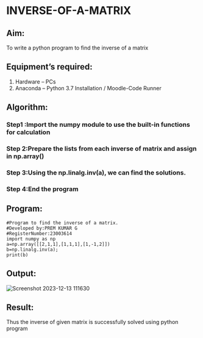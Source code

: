# INVERSE-OF-A-MATRIX
## Aim:
To write a python program to find the inverse of a matrix
## Equipment’s required:
1. 	Hardware – PCs
2. 	Anaconda – Python 3.7 Installation / Moodle-Code Runner
## Algorithm:
### Step1 :Import the numpy module to use the built-in functions for calculation 
### Step 2:Prepare the lists from each inverse of matrix and assign in np.array() 
### Step 3:Using the np.linalg.inv(a), we can find the solutions. 
### Step 4:End the program

## Program:
```
#Program to find the inverse of a matrix.
#Developed by:PREM KUMAR G 
#RegisterNumber:23003614
import numpy as np
a=np.array([[2,1,1],[1,1,1],[1,-1,2]])
b=np.linalg.inv(a);
print(b)

```
## Output:
![Screenshot 2023-12-13 111630](https://github.com/PremkumarG3/INVERSE-OF-A-MATRIX/assets/138955646/1a0bdcc0-7eb2-45a2-ae58-b49f3b176f1a)

## Result:
Thus the inverse of given matrix is successfully solved using python program

